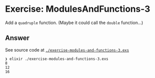 # Exercise: ModulesAndFunctions-3

Add a `quadruple` function. (Maybe it could call the `double` function…)

## Answer

See source code at [`./exercise-modules-and-functions-3.exs`](./exercise-modules-and-functions-3.exs)
```
❯ elixir ./exercise-modules-and-functions-3.exs
8
12
16
```

